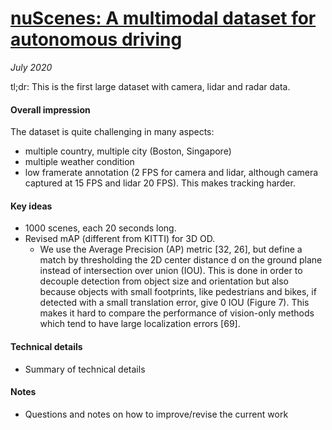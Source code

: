 # [nuScenes: A multimodal dataset for autonomous driving](https://arxiv.org/abs/1903.11027)

_July 2020_

tl;dr: This is the first large dataset with camera, lidar and radar data.

#### Overall impression
The dataset is quite challenging in many aspects:

- multiple country, multiple city (Boston, Singapore)
- multiple weather condition
- low framerate annotation (2 FPS for camera and lidar, although camera captured at 15 FPS and lidar 20 FPS). This makes tracking harder.

#### Key ideas
- 1000 scenes, each 20 seconds long.
- Revised mAP (different from KITTI) for 3D OD. 
	- We use the Average Precision (AP) metric [32, 26], but define a match by thresholding the 2D center distance d on the ground plane instead of intersection over union (IOU). This is done in order to decouple detection from object size and orientation but also because objects with small footprints, like pedestrians and bikes, if detected with a small translation error, give 0 IOU (Figure 7). This makes it hard to compare the performance of vision-only methods which tend to have large localization errors [69].

#### Technical details
- Summary of technical details

#### Notes
- Questions and notes on how to improve/revise the current work  


